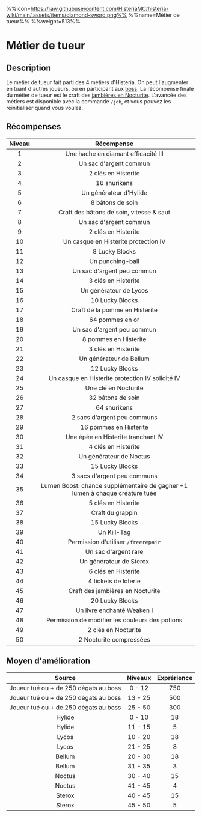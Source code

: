 %%icon=https://raw.githubusercontent.com/HisteriaMC/histeria-wiki/main/.assets/items/diamond-sword.png%%
%%name=Métier de tueur%%
%%weight=513%%

# Métier de tueur
## Description
Le métier de tueur fait parti des 4 métiers d'Histeria. On peut l'augmenter en tuant d'autres joueurs, ou en participant aux [boss](https://histeria.fr/wiki/7-boss).
La récompense finale du métier de tueur est le craft des [jambières en Nocturite](https://histeria.fr/wiki/2-equipement/nocturite-leggings).
L'avancée des métiers est disponible avec la commande `/job`, et vous pouvez les réinitialiser quand vous voulez.

## Récompenses

| Niveau | Récompense |
|:---:|:---:|
| 1 | Une hache en diamant efficacité III |
| 2 | Un sac d'argent commun |
| 3 | 2 clés en Histerite |
| 4 | 16 shurikens |
| 5 | Un générateur d'Hylide |
| 6 | 8 bâtons de soin |
| 7 | Craft des bâtons de soin, vitesse & saut |
| 8 | Un sac d'argent commun |
| 9 | 2 clés en Histerite |
| 10 | Un casque en Histerite protection IV |
| 11 | 8 Lucky Blocks |
| 12 | Un punching-ball |
| 13 | Un sac d'argent peu commun |
| 14 | 3 clés en Histerite |
| 15 | Un générateur de Lycos |
| 16 | 10 Lucky Blocks |
| 17 | Craft de la pomme en Histerite |
| 18 | 64 pommes en or |
| 19 | Un sac d'argent peu commun |
| 20 | 8 pommes en Histerite |
| 21 | 3 clés en Histerite |
| 22 | Un générateur de Bellum |
| 23 | 12 Lucky Blocks |
| 24 | Un casque en Histerite protection IV solidité IV |
| 25 | Une clé en Nocturite |
| 26 | 32 bâtons de soin |
| 27 | 64 shurikens |
| 28 | 2 sacs d'argent peu communs |
| 29 | 16 pommes en Histerite |
| 30 | Une épée en Histerite tranchant IV |
| 31 | 4 clés en Histerite |
| 32 | Un générateur de Noctus |
| 33 | 15 Lucky Blocks |
| 34 | 3 sacs d'argent peu communs |
| 35 | Lumen Boost: chance supplémentaire de gagner +1 lumen à chaque créature tuée |
| 36 | 5 clés en Histerite |
| 37 | Craft du grappin |
| 38 | 15 Lucky Blocks |
| 39 | Un Kill-Tag |
| 40 | Permission d'utiliser `/freerepair` |
| 41 | Un sac d'argent rare |
| 42 | Un générateur de Sterox |
| 43 | 6 clés en Histerite |
| 44 | 4 tickets de loterie |
| 45 | Craft des jambières en Nocturite |
| 46 | 20 Lucky Blocks |
| 47 | Un livre enchanté Weaken I |
| 48 | Permission de modifier les couleurs des potions |
| 49 | 2 clés en Nocturite |
| 50 | 2 Nocturite compressées |


## Moyen d'amélioration

| Source | Niveaux | Exprérience |
|:---:|:---:|:---:|
| Joueur tué ou + de 250 dégats au boss | 0 - 12 | 750 |
| Joueur tué ou + de 250 dégats au boss | 13 - 25 | 500 |
| Joueur tué ou + de 250 dégats au boss | 25 - 50 | 300 |
| Hylide | 0 - 10 | 18 |
| Hylide | 11 - 15 | 5 |
| Lycos | 10 - 20 | 18 |
| Lycos | 21 - 25 | 8 |
| Bellum | 20 - 30 | 18 |
| Bellum | 31 - 35 | 3 |
| Noctus | 30 - 40 | 15 |
| Noctus | 41 - 45 | 4 |
| Sterox | 40 - 45 | 15 |
| Sterox | 45 - 50 | 5 |
